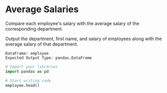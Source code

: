 # Average Salaries

Compare each employee's salary with the average salary of the corresponding department.

Output the department, first name, and salary of employees along with the average salary of that department.

```
DataFrame: employee
Expected Output Type: pandas.DataFrame
```

```python
# Import your libraries
import pandas as pd

# Start writing code
employee.head()
```